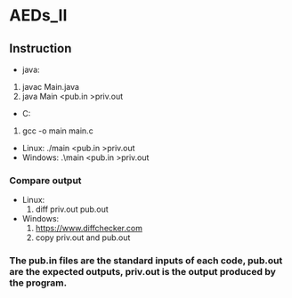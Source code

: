 # AEDs_II
## Instruction
- java: 
1. javac Main.java
2. java Main <pub.in >priv.out
- C:
1. gcc -o main main.c
  - Linux: ./main <pub.in >priv.out
  - Windows: .\main <pub.in >priv.out
### Compare output
- Linux:
  1. diff priv.out pub.out
- Windows:
  1. https://www.diffchecker.com
  2. copy priv.out and pub.out
### The pub.in files are the standard inputs of each code, pub.out are the expected outputs, priv.out is the output produced by the program.

